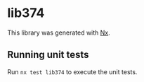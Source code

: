 # lib374

This library was generated with [Nx](https://nx.dev).

## Running unit tests

Run `nx test lib374` to execute the unit tests.
